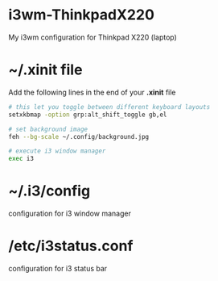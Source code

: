 i3wm-ThinkpadX220
=================

My i3wm configuration for Thinkpad X220 (laptop)

~/.xinit file
================
Add the following lines in the end of your **.xinit** file

```sh
# this let you toggle between different keyboard layouts
setxkbmap -option grp:alt_shift_toggle gb,el

# set background image
feh --bg-scale ~/.config/background.jpg

# execute i3 window manager
exec i3
```
~/.i3/config
================
configuration for i3 window manager

/etc/i3status.conf
================
configuration for i3 status bar

